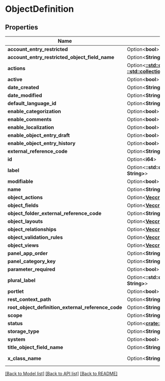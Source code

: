# ObjectDefinition

## Properties

Name | Type | Description | Notes
------------ | ------------- | ------------- | -------------
**account_entry_restricted** | Option<**bool**> |  | [optional]
**account_entry_restricted_object_field_name** | Option<**String**> |  | [optional]
**actions** | Option<[**::std::collections::HashMap<String, ::std::collections::HashMap<String, String>>**](map.md)> |  | [optional][readonly]
**active** | Option<**bool**> |  | [optional]
**date_created** | Option<**String**> |  | [optional][readonly]
**date_modified** | Option<**String**> |  | [optional][readonly]
**default_language_id** | Option<**String**> |  | [optional]
**enable_categorization** | Option<**bool**> |  | [optional]
**enable_comments** | Option<**bool**> |  | [optional]
**enable_localization** | Option<**bool**> |  | [optional]
**enable_object_entry_draft** | Option<**bool**> |  | [optional]
**enable_object_entry_history** | Option<**bool**> |  | [optional]
**external_reference_code** | Option<**String**> |  | [optional]
**id** | Option<**i64**> |  | [optional][readonly]
**label** | Option<**::std::collections::HashMap<String, String>**> |  | [optional]
**modifiable** | Option<**bool**> |  | [optional]
**name** | Option<**String**> |  | [optional]
**object_actions** | Option<[**Vec<crate::models::ObjectAction>**](ObjectAction.md)> |  | [optional]
**object_fields** | Option<[**Vec<crate::models::ObjectField>**](ObjectField.md)> |  | [optional]
**object_folder_external_reference_code** | Option<**String**> |  | [optional]
**object_layouts** | Option<[**Vec<crate::models::ObjectLayout>**](ObjectLayout.md)> |  | [optional]
**object_relationships** | Option<[**Vec<crate::models::ObjectRelationship>**](ObjectRelationship.md)> |  | [optional]
**object_validation_rules** | Option<[**Vec<crate::models::ObjectValidationRule>**](ObjectValidationRule.md)> |  | [optional]
**object_views** | Option<[**Vec<crate::models::ObjectView>**](ObjectView.md)> |  | [optional]
**panel_app_order** | Option<**String**> |  | [optional]
**panel_category_key** | Option<**String**> |  | [optional]
**parameter_required** | Option<**bool**> |  | [optional][readonly]
**plural_label** | Option<**::std::collections::HashMap<String, String>**> |  | [optional]
**portlet** | Option<**bool**> |  | [optional]
**rest_context_path** | Option<**String**> |  | [optional][readonly]
**root_object_definition_external_reference_code** | Option<**String**> |  | [optional]
**scope** | Option<**String**> |  | [optional]
**status** | Option<[**crate::models::Status**](Status.md)> |  | [optional]
**storage_type** | Option<**String**> |  | [optional]
**system** | Option<**bool**> |  | [optional]
**title_object_field_name** | Option<**String**> |  | [optional]
**x_class_name** | Option<**String**> |  | [optional][readonly][default to com.liferay.object.admin.rest.dto.v1_0.ObjectDefinition]

[[Back to Model list]](../README.md#documentation-for-models) [[Back to API list]](../README.md#documentation-for-api-endpoints) [[Back to README]](../README.md)


